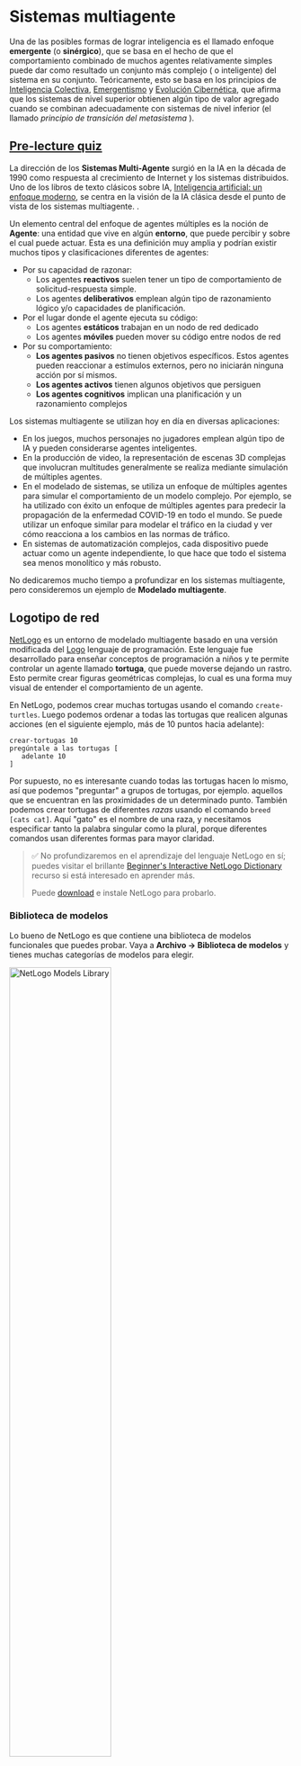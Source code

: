 # Sistemas multiagente

Una de las posibles formas de lograr inteligencia es el llamado enfoque **emergente** (o **sinérgico**), que se basa en el hecho de que el comportamiento combinado de muchos agentes relativamente simples puede dar como resultado un conjunto más complejo ( o inteligente) del sistema en su conjunto. Teóricamente, esto se basa en los principios de [Inteligencia Colectiva](https://en.wikipedia.org/wiki/Collective_intelligence), [Emergentismo](https://en.wikipedia.org/wiki/Global_brain) y [Evolución Cibernética](https://en.wikipedia.org/wiki/Global_brain), que afirma que los sistemas de nivel superior obtienen algún tipo de valor agregado cuando se combinan adecuadamente con sistemas de nivel inferior (el llamado *principio de transición del metasistema* ).

## [Pre-lecture quiz](https://red-field-0a6ddfd03.1.azurestaticapps.net/quiz/123)

La dirección de los **Sistemas Multi-Agente** surgió en la IA en la década de 1990 como respuesta al crecimiento de Internet y los sistemas distribuidos. Uno de los libros de texto clásicos sobre IA, [Inteligencia artificial: un enfoque moderno](https://en.wikipedia.org/wiki/Artificial_Intelligence:_A_Modern_Approach), se centra en la visión de la IA clásica desde el punto de vista de los sistemas multiagente. .

Un elemento central del enfoque de agentes múltiples es la noción de **Agente**: una entidad que vive en algún **entorno**, que puede percibir y sobre el cual puede actuar. Esta es una definición muy amplia y podrían existir muchos tipos y clasificaciones diferentes de agentes:

* Por su capacidad de razonar:
    - Los agentes **reactivos** suelen tener un tipo de comportamiento de solicitud-respuesta simple.
    - Los agentes **deliberativos** emplean algún tipo de razonamiento lógico y/o capacidades de planificación.
* Por el lugar donde el agente ejecuta su código:
    - Los agentes **estáticos** trabajan en un nodo de red dedicado
    - Los agentes **móviles** pueden mover su código entre nodos de red
* Por su comportamiento:
    - **Los agentes pasivos** no tienen objetivos específicos. Estos agentes pueden reaccionar a estímulos externos, pero no iniciarán ninguna acción por sí mismos.
    - **Los agentes activos** tienen algunos objetivos que persiguen
    - **Los agentes cognitivos** implican una planificación y un razonamiento complejos

Los sistemas multiagente se utilizan hoy en día en diversas aplicaciones:

* En los juegos, muchos personajes no jugadores emplean algún tipo de IA y pueden considerarse agentes inteligentes.
* En la producción de video, la representación de escenas 3D complejas que involucran multitudes generalmente se realiza mediante simulación de múltiples agentes.
* En el modelado de sistemas, se utiliza un enfoque de múltiples agentes para simular el comportamiento de un modelo complejo. Por ejemplo, se ha utilizado con éxito un enfoque de múltiples agentes para predecir la propagación de la enfermedad COVID-19 en todo el mundo. Se puede utilizar un enfoque similar para modelar el tráfico en la ciudad y ver cómo reacciona a los cambios en las normas de tráfico.
* En sistemas de automatización complejos, cada dispositivo puede actuar como un agente independiente, lo que hace que todo el sistema sea menos monolítico y más robusto.

No dedicaremos mucho tiempo a profundizar en los sistemas multiagente, pero consideremos un ejemplo de **Modelado multiagente**.

## Logotipo de red

[NetLogo](https://ccl.northwestern.edu/netlogo/) es un entorno de modelado multiagente basado en una versión modificada del [Logo](https://en.wikipedia.org/wiki/Logo_(programming_language)) lenguaje de programación. Este lenguaje fue desarrollado para enseñar conceptos de programación a niños y te permite controlar un agente llamado **tortuga**, que puede moverse dejando un rastro. Esto permite crear figuras geométricas complejas, lo cual es una forma muy visual de entender el comportamiento de un agente.

En NetLogo, podemos crear muchas tortugas usando el comando `create-turtles`. Luego podemos ordenar a todas las tortugas que realicen algunas acciones (en el siguiente ejemplo, más de 10 puntos hacia adelante):

```
crear-tortugas 10
pregúntale a las tortugas [
   adelante 10
]
```

Por supuesto, no es interesante cuando todas las tortugas hacen lo mismo, así que podemos "preguntar" a grupos de tortugas, por ejemplo. aquellos que se encuentran en las proximidades de un determinado punto. También podemos crear tortugas de diferentes *razas* usando el comando `breed [cats cat]`. Aquí "gato" es el nombre de una raza, y necesitamos especificar tanto la palabra singular como la plural, porque diferentes comandos usan diferentes formas para mayor claridad.

> ✅ No profundizaremos en el aprendizaje del lenguaje NetLogo en sí; puedes visitar el brillante [Beginner's Interactive NetLogo Dictionary](https://ccl.northwestern.edu/netlogo/bind/) recurso si está interesado en aprender más.
>
> Puede [download](https://ccl.northwestern.edu/netlogo/download.shtml) e instale NetLogo para probarlo.

### Biblioteca de modelos

Lo bueno de NetLogo es que contiene una biblioteca de modelos funcionales que puedes probar. Vaya a **Archivo &rightarrow; Biblioteca de modelos** y tienes muchas categorías de modelos para elegir.

<img alt="NetLogo Models Library" src="images/NetLogo-ModelLib.png" width="60%"/>

> Una captura de pantalla de la biblioteca de modelos por Dmitry Soshnikov

Puede abrir uno de los modelos, por ejemplo **Biología &rightarrow; Flocado**.

### Principios principales

Después de abrir el modelo, accederá a la pantalla principal de NetLogo. A continuación se muestra un modelo de muestra que describe la población de lobos y ovejas, dados recursos finitos (pasto).

![NetLogo Main Screen](images/NetLogo-Main.png)

> Captura de pantalla de Dmitry Soshnikov

En esta pantalla podrás ver:

* La sección **Interfaz** que contiene:
   - El campo principal, donde viven todos los agentes.
   - Diferentes controles: botones, sliders, etc.
   - Gráficos que puedes utilizar para mostrar los parámetros de la simulación.
* La pestaña **Código** que contiene el editor, donde puede escribir el programa NetLogo

En la mayoría de los casos, la interfaz tendría un botón **Configuración**, que inicializa el estado de simulación, y un botón **Ir** que inicia la ejecución. Estos son manejados por los controladores correspondientes en el código que se ve así:

```
ir [
...
]
```

El mundo de NetLogo consta de los siguientes objetos:

* **Agentes** (tortugas) que pueden moverse por el campo y hacer algo. Usted ordena a los agentes usando la sintaxis `preguntar a las tortugas [...]`, y todos los agentes ejecutan el código entre paréntesis en *modo tortuga*.
* **Parches** son áreas cuadradas del campo en las que viven los agentes. Puede consultar todos los agentes en el mismo parche o puede cambiar los colores del parche y algunas otras propiedades. También puedes "pedirle a los parches" que hagan algo.
* **Observador** es un agente único que controla el mundo. Todos los controladores de botones se ejecutan en *modo observador*.

> ✅ La belleza de un entorno multiagente es que el código que se ejecuta en modo tortuga o en modo parche es ejecutado al mismo tiempo por todos los agentes en paralelo. Por lo tanto, al escribir un pequeño código y programar el comportamiento de un agente individual, se puede crear un comportamiento complejo del sistema de simulación en su conjunto.

### Flocado

Como ejemplo de comportamiento multiagente, consideremos **[Flocking](https://en.wikipedia.org/wiki/Flocking_(behavior))**. La bandada es un patrón complejo que es muy similar a cómo vuelan las bandadas de pájaros. Al verlos volar se puede pensar que siguen algún tipo de algoritmo colectivo, o que poseen alguna forma de *inteligencia colectiva*. Sin embargo, este comportamiento complejo surge cuando cada agente individual (en este caso, un *pájaro*) sólo observa a otros agentes a corta distancia de él y sigue tres reglas simples:

* **Alineación** - se orienta hacia el rumbo promedio de los agentes vecinos
* **Cohesión** - intenta dirigirse hacia la posición promedio de los vecinos (*atracción de largo alcance*)
* **Separación** - cuando se acerca demasiado a otras aves, intenta alejarse (*repulsión de corto alcance*)

Puede ejecutar el ejemplo de flocado y observar el comportamiento. También puedes ajustar parámetros, como el *grado de separación* o el *rango de visión*, que define hasta dónde puede ver cada pájaro. Tenga en cuenta que si reduce el rango de visión a 0, todas las aves se vuelven ciegas y la bandada se detiene. Si reduce la separación a 0, todas las aves se juntan en línea recta.

> ✅ Cambie a la pestaña **Código** y vea dónde se implementan en el código tres reglas de flocado (alineación, cohesión y separación). Nótese cómo nos referimos sólo a aquellos agentes que están a la vista.

### Otros modelos para ver

Hay algunos modelos más interesantes con los que puedes experimentar:

* **Arte &rightarrow; Fuegos artificiales** muestra cómo un fuego artificial puede considerarse un comportamiento colectivo de corrientes de fuego individuales.
* **Ciencias Sociales &rightarrow; Tráfico Básico** y **Ciencias Sociales &rightarrow; Traffic Grid** muestra el modelo de tráfico de la ciudad en cuadrícula 1D y 2D con o sin semáforos. Cada coche de la simulación sigue las siguientes reglas:
    - Si el espacio frente a él está vacío, acelera (hasta una cierta velocidad máxima)
    - Si ve el obstáculo delante, frene (y puede ajustar hasta dónde puede ver el conductor)
* **Ciencias Sociales &rightarrow; Party** muestra cómo las personas se agrupan durante un cóctel. Puedes encontrar la combinación de parámetros que conducen al aumento más rápido de la felicidad del grupo.

Como puede ver en estos ejemplos, las simulaciones de múltiples agentes pueden ser una forma bastante útil de comprender el comportamiento de un sistema complejo formado por individuos que siguen la misma lógica o una similar. También se puede utilizar para controlar agentes virtuales, como [NPC](https://en.wikipedia.org/wiki/NPC) en juegos de computadora o agentes en mundos animados en 3D.

## Agentes deliberantes

Los agentes descritos anteriormente son muy simples y reaccionan a los cambios en el entorno utilizando algún tipo de algoritmo. Como tales, son **agentes reactivos**. Sin embargo, a veces los agentes pueden razonar y planificar su acción, en cuyo caso se les llama **deliberativos**.

Un ejemplo típico sería un agente personal que recibe instrucciones de un humano para reservar un viaje de vacaciones. Supongamos que hay muchos agentes que viven en Internet y que pueden ayudarle. Luego deberá contactar con otros agentes para ver qué vuelos hay disponibles, cuáles son los precios de los hoteles para las distintas fechas e intentar negociar el mejor precio. Cuando el plan de vacaciones esté completo y confirmado por el propietario, podrá proceder con la reserva.

Para hacerlo, los agentes deben **comunicarse**. Para una comunicación exitosa necesitan:

* Algunos **idiomas estándar para intercambiar conocimientos**, como [Knowledge Interchange Format](https://en.wikipedia.org/wiki/Knowledge_Interchange_Format) (KIF) y [Knowledge Query and Manipulation Language](https://en.wikipedia.org/wiki/Knowledge_Query_and_Manipulation_Language) (KQML). Esos lenguajes están diseñados en base a [Speech Act theory](https://en.wikipedia.org/wiki/Speech_act).
* Esos idiomas también deben incluir algunos **protocolos de negociación**, basados en diferentes **tipos de subasta**.
* Una **ontología** común a utilizar, para que se refieran a los mismos conceptos conociendo su semántica
* Una forma de **descubrir** qué pueden hacer diferentes agentes, también basada en algún tipo de ontología

Los agentes deliberativos son mucho más complejos que reactivos, porque no sólo reaccionan a los cambios en el entorno, sino que también deberían poder *iniciar* acciones. Una de las arquitecturas propuestas para los agentes deliberativos es el llamado agente Creencia-Deseo-Intención (BDI):

* **Las creencias** forman un conjunto de conocimientos sobre el entorno de un agente. Puede estructurarse como una base de conocimientos o un conjunto de reglas que un agente puede aplicar a una situación específica del entorno.
* **Los deseos** definen lo que un agente quiere hacer, es decir, sus objetivos. Por ejemplo, el objetivo del agente asistente personal anterior es reservar un recorrido y el objetivo de un agente hotelero es maximizar las ganancias.
* **Las intenciones** son acciones específicas que un agente planea para lograr sus objetivos. Las acciones suelen cambiar el entorno y provocar la comunicación con otros agentes.

Hay algunas plataformas disponibles para construir sistemas multiagente, como [JADE](https://jade.tilab.com/). [This paper](https://arxiv.org/ftp/arxiv/papers/2007/2007.08961.pdf) contiene una revisión de las plataformas multiagente, junto con una breve historia de los sistemas multiagente y sus diferentes escenarios de uso.

## Conclusión

Los sistemas multiagente pueden adoptar formas muy diferentes y utilizarse en muchas aplicaciones diferentes.
Todos tienden a centrarse en el comportamiento más simple de un agente individual y logran un comportamiento más complejo del sistema general debido al **efecto sinérgico**.

## 🚀 Desafío

Lleve esta lección al mundo real e intente conceptualizar un sistema multiagente que pueda resolver un problema. ¿Qué tendría que hacer, por ejemplo, un sistema multiagente para optimizar la ruta de un autobús escolar? ¿Cómo podría funcionar en una panadería?

## [Post-lecture quiz](https://red-field-0a6ddfd03.1.azurestaticapps.net/quiz/223)

## Revisión y autoestudio

Revisar el uso de este tipo de sistemas en la industria. Elija un dominio como la fabricación o la industria de los videojuegos y descubra cómo se pueden utilizar los sistemas multiagente para resolver problemas únicos.

## [NetLogo Assignment](assignment.md)
